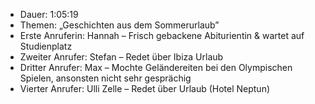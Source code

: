 - Dauer: 1:05:19
- Themen: „Geschichten aus dem Sommerurlaub”
- Erste Anruferin: Hannah – Frisch gebackene Abiturientin & wartet auf Studienplatz
- Zweiter Anrufer: Stefan – Redet über Ibiza Urlaub
- Dritter Anrufer: Max – Mochte Geländereiten bei den Olympischen Spielen, ansonsten nicht sehr gesprächig
- Vierter Anrufer: Ulli Zelle – Redet über Urlaub (Hotel Neptun)
